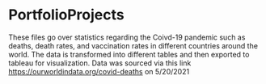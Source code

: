 # PortfolioProjects
These files go over statistics regarding the Coivd-19 pandemic such as deaths, death rates, and vaccination rates 
in different countries around the world.  The data is transformed into different tables and then 
exported to tableau for visualization.
Data was sourced via this link https://ourworldindata.org/covid-deaths on 5/20/2021
